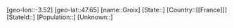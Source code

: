﻿---
location: [47.65,-3.52]
mapzoom: [7,12] 
mapmarker: city 
type: City
tags:
- geo/City


SpocWebEntityId: 30588
isDeleted: false
confidential: public

---
[geo-lon::-3.52]
[geo-lat::47.65]
[name::Groix]
[State::]
[Country::[[France]]]
[StateId::]
[Population::]
[Unknown::]


